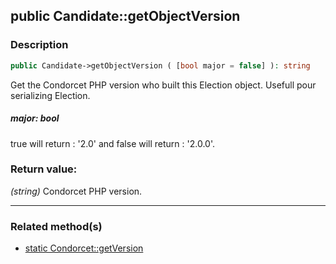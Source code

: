## public Candidate::getObjectVersion

### Description    

```php
public Candidate->getObjectVersion ( [bool major = false] ): string
```

Get the Condorcet PHP version who built this Election object. Usefull pour serializing Election.
    

##### **major:** *bool*   
true will return : '2.0' and false will return : '2.0.0'.    


### Return value:   

*(string)* Condorcet PHP version.


---------------------------------------

### Related method(s)      

* [static Condorcet::getVersion](../Condorcet%20Class/public%20static%20Condorcet--getVersion.md)    
